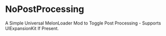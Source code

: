 # NoPostProcessing
A Simple Universal MelonLoader Mod to Toggle Post Processing - Supports UIExpansionKit If Present.
